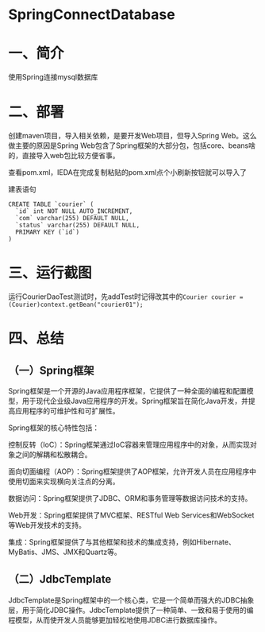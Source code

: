 # SpringConnectDatabase

# 一、简介

使用Spring连接mysql数据库

# 二、部署

创建maven项目，导入相关依赖，是要开发Web项目，但导入Spring Web。这么做主要的原因是Spring Web包含了Spring框架的大部分包，包括core、beans啥的，直接导入web包比较方便省事。

查看pom.xml，IEDA在完成复制粘贴的pom.xml点个小刷新按钮就可以导入了

建表语句

```
CREATE TABLE `courier` (
  `id` int NOT NULL AUTO_INCREMENT,
  `com` varchar(255) DEFAULT NULL,
  `status` varchar(255) DEFAULT NULL,
  PRIMARY KEY (`id`)
)
```


# 三、运行截图

运行CourierDaoTest测试时，先addTest时记得改其中的```Courier courier = (Courier)context.getBean("courier01");```



# 四、总结

## （一）Spring框架

Spring框架是一个开源的Java应用程序框架，它提供了一种全面的编程和配置模型，用于现代企业级Java应用程序的开发。Spring框架旨在简化Java开发，并提高应用程序的可维护性和可扩展性。

Spring框架的核心特性包括：

控制反转（IoC）：Spring框架通过IoC容器来管理应用程序中的对象，从而实现对象之间的解耦和松散耦合。

面向切面编程（AOP）：Spring框架提供了AOP框架，允许开发人员在应用程序中使用切面来实现横向关注点的分离。

数据访问：Spring框架提供了JDBC、ORM和事务管理等数据访问技术的支持。

Web开发：Spring框架提供了MVC框架、RESTful Web Services和WebSocket等Web开发技术的支持。

集成：Spring框架提供了与其他框架和技术的集成支持，例如Hibernate、MyBatis、JMS、JMX和Quartz等。

## （二）JdbcTemplate

JdbcTemplate是Spring框架中的一个核心类，它是一个简单而强大的JDBC抽象层，用于简化JDBC操作。JdbcTemplate提供了一种简单、一致和易于使用的编程模型，从而使开发人员能够更加轻松地使用JDBC进行数据库操作。


